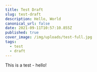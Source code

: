 ```yaml
---
title: Test Draft
slug: test-draft
description: Hello, World
canonical_url: false
date: 2021-09-11T10:57:10.855Z
published: true
cover_image: /img/uploads/test-full.jpg
tags:
  - test
  - draft
---
```

This is a test - hello!